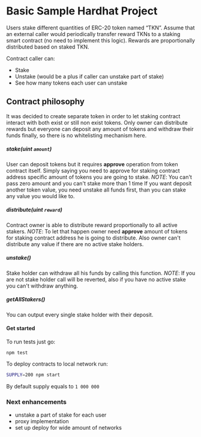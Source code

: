 # Basic Sample Hardhat Project

Users stake different quantities of ERC-20 token named “TKN”. Assume that an external caller would periodically transfer reward TKNs to a staking smart contract (no need to implement this logic). Rewards are proportionally distributed based on staked TKN.

Contract caller can:
- Stake
- Unstake (would be a plus if caller can unstake part of stake)
- See how many tokens each user can unstake

## Contract philosophy
It was decided to create separate token in order to let staking contract interact with both exist or still non exist tokens. Only owner can distribute rewards but everyone can deposit any amount of tokens and withdraw their funds finally, so there is no whitelisting mechanism here.

##### **stake**(uint `amount`)
User can deposit tokens but it requires **approve** operation from token contract itself. Simply saying you need to approve for staking contract address specific amount of tokens you are going to stake.
*NOTE*: You can't pass zero amount and you can't stake more than 1 time
If you want deposit another token value, you need unstake all funds first, than you can stake any value you would like to.

##### **distribute**(uint `reward`)
Contract owner is able to distribute reward proportionally to all active stakers.
*NOTE*: To let that happen owner need **approve** amount of tokens for staking contract address he is going to distribute. Also owner can't distribute any value if there are no active stake holders.

##### **unstake**()
Stake holder can withdraw all his funds by calling this function.
*NOTE*: If you are not stake holder call will be reverted, also if you have no active stake you can't withdraw anything.

##### **getAllStakers**()
You can output every single stake holder with their deposit. 

#### Get started

To run tests just go:
```shell
npm test
```

To deploy contracts to local network run:
```sh
SUPPLY=200 npm start
```
By default supply equals to `1 000 000`

### Next enhancements
* unstake a part of stake for each user
* proxy implementation
* set up deploy for wide amount of networks